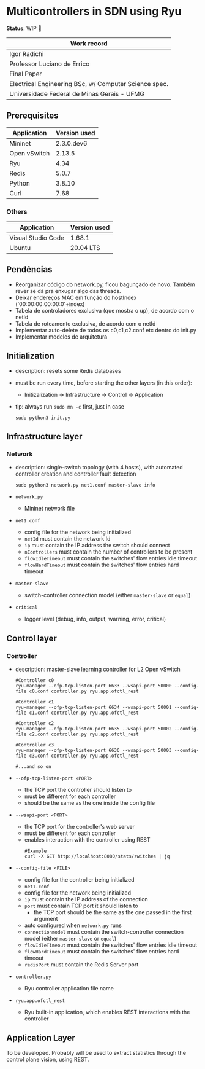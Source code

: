 # Multicontrollers in SDN using Ryu

**Status**: WIP 🚧

|Work record|
|---|
|Igor Radichi|
|Professor Luciano de Errico|
|Final Paper|
|Electrical Engineering BSc, w/ Computer Science spec.|
|Universidade Federal de Minas Gerais - UFMG|

## Prerequisites
|Application|Version used|
|---|---|
|Mininet|2.3.0.dev6|
|Open vSwitch|2.13.5|
|Ryu|4.34|
|Redis|5.0.7|
|Python|3.8.10|
|Curl|7.68|

### Others
|Application|Version used|
|---|---|
|Visual Studio Code|1.68.1|
|Ubuntu|20.04 LTS| 

## Pendências

- Reorganizar código do network.py, ficou bagunçado de novo. Também rever se dá pra enxugar algo das threads.
- Deixar endereços MAC em função do hostIndex ('00:00:00:00:00:0'+index)
- Tabela de controladores exclusiva (que mostra o up), de acordo com o netId
- Tabela de roteamento exclusiva, de acordo com o netId
- Implementar auto-delete de todos os c0,c1,c2.conf etc dentro do init.py
- Implementar modelos de arquitetura

## Initialization
- description: resets some Redis databases
- must be run every time, before starting the other layers (in this order):
  - Initizalization -> Infrastructure -> Control -> Application
- tip: always run ```sudo mn -c``` first, just in case

  ```
  sudo python3 init.py
  ```

## Infrastructure layer
### Network
- description: single-switch topology (with 4 hosts), with automated controller creation and controller fault detection

  ```
  sudo python3 network.py net1.conf master-slave info
  ```
- ```network.py```
  - Mininet network file
- ```net1.conf```
  - config file for the network being initialized
  - ```netId``` must contain the network Id
  - ```ip``` must contain the IP address the switch should connect
  - ```nControllers``` must contain the number of controllers to be present
  - ```flowIdleTimeout``` must contain the switches' flow entries idle timeout
  - ```flowHardTimeout``` must contain the switches' flow entries hard timeout
- ```master-slave```
  - switch-controller connection model (either ```master-slave``` or ```equal```)
- ```critical```
  - logger level (debug, info, output, warning, error, critical)
  
## Control layer
### Controller

- description: master-slave learning controller for L2 Open vSwitch

  ```
  #Controller c0
  ryu-manager --ofp-tcp-listen-port 6633 --wsapi-port 50000 --config-file c0.conf controller.py ryu.app.ofctl_rest

  #Controller c1
  ryu-manager --ofp-tcp-listen-port 6634 --wsapi-port 50001 --config-file c1.conf controller.py ryu.app.ofctl_rest

  #Controller c2
  ryu-manager --ofp-tcp-listen-port 6635 --wsapi-port 50002 --config-file c2.conf controller.py ryu.app.ofctl_rest

  #Controller c3
  ryu-manager --ofp-tcp-listen-port 6636 --wsapi-port 50003 --config-file c3.conf controller.py ryu.app.ofctl_rest

  #...and so on
  ```
- ```--ofp-tcp-listen-port <PORT>```
  - the TCP port the controller should listen to
  - must be different for each controller
  - should be the same as the one inside the config file
- ```--wsapi-port <PORT>```
  - the TCP port for the controller's web server
  - must be different for each controller
  - enables interaction with the controller using REST
    ```
    #Example
    curl -X GET http://localhost:8080/stats/switches | jq
    ```
- ```--config-file <FILE>```
  - config file for the controller being initialized
  - ```net1.conf```
  - config file for the network being initialized
  - ```ip``` must contain the IP address of the connection
  - ```port``` must contain TCP port it should listen to
    - the TCP port should be the same as the one passed in the first argument
  - auto configured when ```network.py``` runs
  - ```connectionmodel``` must contain the switch-controller connection model  (either ```master-slave``` or ```equal```)
  - ```flowIdleTimeout``` must contain the switches' flow entries idle timeout
  - ```flowHardTimeout``` must contain the switches' flow entries hard timeout
  - ```redisPort``` must contain the Redis Server port
- ```controller.py```
  - Ryu controller application file name
- ```ryu.app.ofctl_rest``` 
  - Ryu built-in application, which enables REST interactions with the controller

## Application Layer

To be developed. Probably will be used to extract statistics through the control plane vision, using REST.